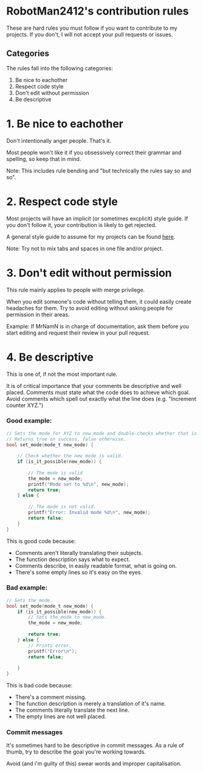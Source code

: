 # RobotMan2412's contribution rules
These are hard rules you must follow if you want to contribute to my projects.
If you don't, I will not accept your pull requests or issues.

## Categories
The rules fall into the following categories:
1. Be nice to eachother
2. Respect code style
3. Don't edit without permission
4. Be descriptive

# 1. Be nice to eachother
Don't intentionally anger people.
That's it.

Most people won't like it if you obsessively correct their grammar and spelling, so keep that in mind.

Note: This includes rule bending and "but technically the rules say so and so".

# 2. Respect code style
Most projects will have an implicit (or sometimes excplicit) style guide.
If you don't follow it, your contribution is likely to get rejected.

A general style guide to assume for my projects can be found [here](style-guide.md).

Note: Try not to mix tabs and spaces in one file and/or project.

# 3. Don't edit without permission
This rule mainly applies to people with merge privilege.

When you edit someone's code without telling them, it could easily create headaches for them.
Try to avoid editing without asking people for permission in their areas.

Example: If MrNamN is in charge of documentation, ask them before you start editing and request their review in your pull request.

# 4. Be descriptive
This is one of, if not the most important rule.

It is of critical importance that your comments be descriptive and well placed.
Comments must state what the code does to achieve which goal.
Avoid comments which spell out exactly what the line does (e.g. "Increment counter XYZ.")

### Good example:
```c
// Sets the mode for XYZ to new_mode and double-checks whether that is posssible.
// Returns true on success, false otherwise.
bool set_mode(mode_t new_mode) {
    
    // Check whether the new mode is valid.
    if (is_it_possible(new_mode)) {
        
        // The mode is valid
        the_mode = new_mode;
        printf("Mode set to %d\n", new_mode);
        return true;
    } else {
        
        // The mode is not valid.
        printf("Error: Invalid mode %d\n", new_mode);
        return false;
    }
}
```
This is good code because:
- Comments aren't literally translating their subjects.
- The function description says what to expect.
- Comments describe, in easily readable format, what is going on.
- There's some empty lines so it's easy on the eyes.

### Bad example:
```c
// Sets the mode.
bool set_mode(mode_t new_mode) {
    if (is_it_possible(new_mode)) {
        // Sets the_mode to new_mode.
        the_mode = new_mode;
        
        return true;
    } else {
        // Prints error.
        printf("Error\n");
        return false;
        
    }
}
```
This is bad code because:
- There's a comment missing.
- The function description is merely a translation of it's name.
- The comments literally translate the next line.
- The empty lines are not well placed.

### Commit messages
It's sometimes hard to be descriptive in commit messages.
As a rule of thumb, try to describe the goal you're working towards.

Avoid (and i'm guilty of this) swear words and improper capitalisation.
